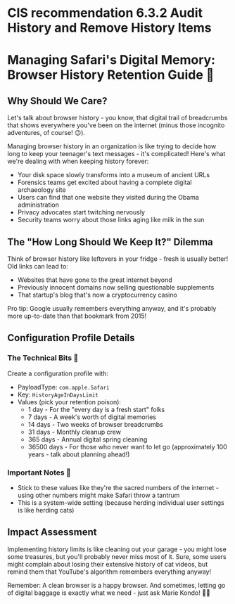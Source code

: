# CIS recommendation 6.3.2 Audit History and Remove History Items
# Managing Safari's Digital Memory: Browser History Retention Guide 🧠


## Why Should We Care?

Let's talk about browser history - you know, that digital trail of breadcrumbs that shows everywhere you've been on the internet (minus those incognito adventures, of course! 😉).

Managing browser history in an organization is like trying to decide how long to keep your teenager's text messages - it's complicated! Here's what we're dealing with when keeping history forever:

* Your disk space slowly transforms into a museum of ancient URLs
* Forensics teams get excited about having a complete digital archaeology site 
* Users can find that one website they visited during the Obama administration
* Privacy advocates start twitching nervously
* Security teams worry about those links aging like milk in the sun

## The "How Long Should We Keep It?" Dilemma

Think of browser history like leftovers in your fridge - fresh is usually better! Old links can lead to:

* Websites that have gone to the great internet beyond
* Previously innocent domains now selling questionable supplements
* That startup's blog that's now a cryptocurrency casino

Pro tip: Google usually remembers everything anyway, and it's probably more up-to-date than that bookmark from 2015!

## Configuration Profile Details

### The Technical Bits 🔧

Create a configuration profile with:

* PayloadType: `com.apple.Safari`
* Key: `HistoryAgeInDaysLimit`
* Values (pick your retention poison):
  * 1 day - For the "every day is a fresh start" folks
  * 7 days - A week's worth of digital memories
  * 14 days - Two weeks of browser breadcrumbs
  * 31 days - Monthly cleanup crew
  * 365 days - Annual digital spring cleaning
  * 36500 days - For those who never want to let go (approximately 100 years - talk about planning ahead!)

### Important Notes 📝

* Stick to these values like they're the sacred numbers of the internet - using other numbers might make Safari throw a tantrum
* This is a system-wide setting (because herding individual user settings is like herding cats)

## Impact Assessment

Implementing history limits is like cleaning out your garage - you might lose some treasures, but you'll probably never miss most of it. Sure, some users might complain about losing their extensive history of cat videos, but remind them that YouTube's algorithm remembers everything anyway!

Remember: A clean browser is a happy browser. And sometimes, letting go of digital baggage is exactly what we need - just ask Marie Kondo! 🧹✨